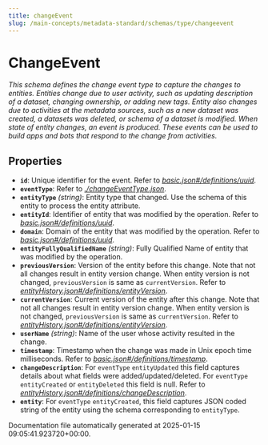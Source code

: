 ```yaml
---
title: changeEvent
slug: /main-concepts/metadata-standard/schemas/type/changeevent
---
```


# ChangeEvent

*This schema defines the change event type to capture the changes to entities. Entities change due to user activity, such as updating description of a dataset, changing ownership, or adding new tags. Entity also changes due to activities at the metadata sources, such as a new dataset was created, a datasets was deleted, or schema of a dataset is modified. When state of entity changes, an event is produced. These events can be used to build apps and bots that respond to the change from activities.*

## Properties

- **`id`**: Unique identifier for the event. Refer to *[basic.json#/definitions/uuid](#sic.json#/definitions/uuid)*.
- **`eventType`**: Refer to *[./changeEventType.json](#changeEventType.json)*.
- **`entityType`** *(string)*: Entity type that changed. Use the schema of this entity to process the entity attribute.
- **`entityId`**: Identifier of entity that was modified by the operation. Refer to *[basic.json#/definitions/uuid](#sic.json#/definitions/uuid)*.
- **`domain`**: Domain of the entity that was modified by the operation. Refer to *[basic.json#/definitions/uuid](#sic.json#/definitions/uuid)*.
- **`entityFullyQualifiedName`** *(string)*: Fully Qualified Name of entity that was modified by the operation.
- **`previousVersion`**: Version of the entity before this change. Note that not all changes result in entity version change. When entity version is not changed, `previousVersion` is same as `currentVersion`. Refer to *[entityHistory.json#/definitions/entityVersion](#tityHistory.json#/definitions/entityVersion)*.
- **`currentVersion`**: Current version of the entity after this change. Note that not all changes result in entity version change. When entity version is not changed, `previousVersion` is same as `currentVersion`. Refer to *[entityHistory.json#/definitions/entityVersion](#tityHistory.json#/definitions/entityVersion)*.
- **`userName`** *(string)*: Name of the user whose activity resulted in the change.
- **`timestamp`**: Timestamp when the change was made in Unix epoch time milliseconds. Refer to *[basic.json#/definitions/timestamp](#sic.json#/definitions/timestamp)*.
- **`changeDescription`**: For `eventType` `entityUpdated` this field captures details about what fields were added/updated/deleted. For `eventType` `entityCreated` or `entityDeleted` this field is null. Refer to *[entityHistory.json#/definitions/changeDescription](#tityHistory.json#/definitions/changeDescription)*.
- **`entity`**: For `eventType` `entityCreated`, this field captures JSON coded string of the entity using the schema corresponding to `entityType`.


Documentation file automatically generated at 2025-01-15 09:05:41.923720+00:00.
